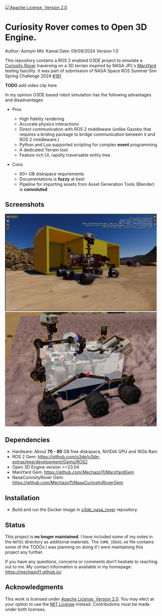 [![Apache License, Version 2.0][apache_shield]][apache]

# Curiosity Rover comes to Open 3D Engine.

Author: Azmyin Md. Kamal
Date: 09/09/2024
Version 1.0

This repository contains a ROS 2 enabled O3DE project to simulate a [Curiosity Rover](https://en.wikipedia.org/wiki/Curiosity_(rover)) traversing on a 3D terrian inspired by NASA JPL's [MarsYard](https://robotics.jpl.nasa.gov/how-we-do-it/facilities/marsyard-iii/) testing fascility. 
It was part of submission of NASA Space ROS Summer Sim Spring Challenge 2024 [#181](https://github.com/space-ros/docker/issues/181)


**TODO** add video clip here

In my opinion O3DE based robot simulation has the following advantages and disadvantages

* Pros
  * High fidelity rendering
  * Accurate physics interactions
  * Direct communication with ROS 2 middleware (unlike Gazebo that requires a briding package to bridge communication between it and ROS 2 middleware.)
  * Python and Lua supported scripting for complex **event** programming
  * A dedicated Terrain tool.
  * Feature rich UI, rapdily traversable entity tree 

* Cons
  * 60+ GB diskspace requriements
  * Documentations is **fuzzy** at best
  * Pipeline for importing assets from Asset Generation Tools (Blender) is **convoluted**

## Screenshots

<img src="preview.png" width="500" height="auto" alt="description">

<img src="image-1.png" width="500" height="auto" alt="description">

## Dependencies

* Hardware: About **70 - 80** GB free diskspace, NVIDIA GPU and 16Gb Ram
* ROS 2 Gem: https://github.com/o3de/o3de-extras/tree/development/Gems/ROS2
* Open 3D Engine version >=23.04
* MarsYard Gem: https://github.com/Mechazo11/MarsYardGem
* NasaCuriosityRover Gem: https://github.com/Mechazo11/NasaCuriosityRoverGem

## Installation

* Build and run the Docker image in [o3de_nasa_rover](https://github.com/Mechazo11/o3de_nasa_rover) repository. 

## Status

This project is **no longer maintained**. I have included some of my notes in the ```NOTES``` directory as additional materials. The ```SOME_IDEAS.md``` file contains some of the TODOs I was planning on doing if I were maintaining this project any further.

If you have any questions, concerns or comments don't hestiate to reaching out to me. My contact information is available in my homepage: https://mechazo11.github.io/.

## Acknowledgments

This work is licensed under [Apache License, Version 2.0][apache]. You may elect at your option to use the [MIT License][mit] instead. Contributions must be made under both licenses.

[apache]: https://opensource.org/licenses/Apache-2.0
[mit]: https://opensource.org/licenses/MIT
[apache_shield]: https://img.shields.io/badge/License-Apache_2.0-blue.svg